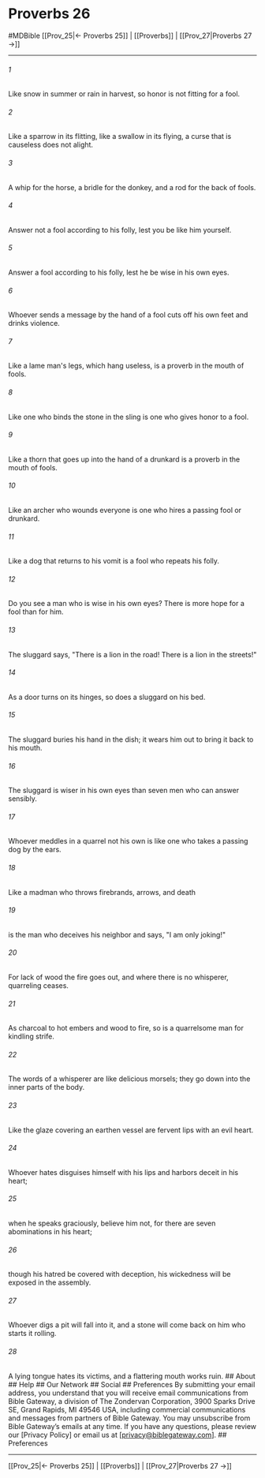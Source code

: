 # Proverbs 26
#MDBible
[[Prov_25|← Proverbs 25]] | [[Proverbs]] | [[Prov_27|Proverbs 27 →]]

***


###### 1 
Like snow in summer or rain in harvest, so honor is not fitting for a fool. 

###### 2 
Like a sparrow in its flitting, like a swallow in its flying, a curse that is causeless does not alight. 

###### 3 
A whip for the horse, a bridle for the donkey, and a rod for the back of fools. 

###### 4 
Answer not a fool according to his folly, lest you be like him yourself. 

###### 5 
Answer a fool according to his folly, lest he be wise in his own eyes. 

###### 6 
Whoever sends a message by the hand of a fool cuts off his own feet and drinks violence. 

###### 7 
Like a lame man's legs, which hang useless, is a proverb in the mouth of fools. 

###### 8 
Like one who binds the stone in the sling is one who gives honor to a fool. 

###### 9 
Like a thorn that goes up into the hand of a drunkard is a proverb in the mouth of fools. 

###### 10 
Like an archer who wounds everyone is one who hires a passing fool or drunkard. 

###### 11 
Like a dog that returns to his vomit is a fool who repeats his folly. 

###### 12 
Do you see a man who is wise in his own eyes? There is more hope for a fool than for him. 

###### 13 
The sluggard says, "There is a lion in the road! There is a lion in the streets!" 

###### 14 
As a door turns on its hinges, so does a sluggard on his bed. 

###### 15 
The sluggard buries his hand in the dish; it wears him out to bring it back to his mouth. 

###### 16 
The sluggard is wiser in his own eyes than seven men who can answer sensibly. 

###### 17 
Whoever meddles in a quarrel not his own is like one who takes a passing dog by the ears. 

###### 18 
Like a madman who throws firebrands, arrows, and death 

###### 19 
is the man who deceives his neighbor and says, "I am only joking!" 

###### 20 
For lack of wood the fire goes out, and where there is no whisperer, quarreling ceases. 

###### 21 
As charcoal to hot embers and wood to fire, so is a quarrelsome man for kindling strife. 

###### 22 
The words of a whisperer are like delicious morsels; they go down into the inner parts of the body. 

###### 23 
Like the glaze covering an earthen vessel are fervent lips with an evil heart. 

###### 24 
Whoever hates disguises himself with his lips and harbors deceit in his heart; 

###### 25 
when he speaks graciously, believe him not, for there are seven abominations in his heart; 

###### 26 
though his hatred be covered with deception, his wickedness will be exposed in the assembly. 

###### 27 
Whoever digs a pit will fall into it, and a stone will come back on him who starts it rolling. 

###### 28 
A lying tongue hates its victims, and a flattering mouth works ruin. ## About ## Help ## Our Network ## Social ## Preferences By submitting your email address, you understand that you will receive email communications from Bible Gateway, a division of The Zondervan Corporation, 3900 Sparks Drive SE, Grand Rapids, MI 49546 USA, including commercial communications and messages from partners of Bible Gateway. You may unsubscribe from Bible Gateway&rsquo;s emails at any time. If you have any questions, please review our [Privacy Policy] or email us at [privacy@biblegateway.com]. ## Preferences

***

[[Prov_25|← Proverbs 25]] | [[Proverbs]] | [[Prov_27|Proverbs 27 →]]
